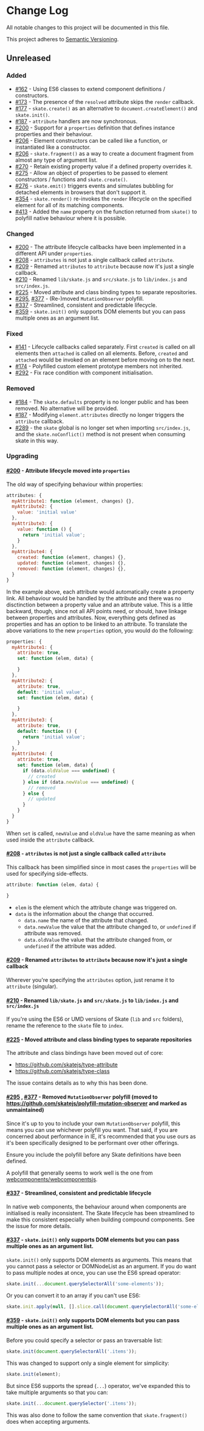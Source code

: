 # Change Log

All notable changes to this project will be documented in this file.

This project adheres to [Semantic Versioning](http://semver.org/).

## Unreleased

### Added

- [#162](https://github.com/skatejs/skatejs/issues/162) - Using ES6 classes to extend component definitions / constructors.
- [#173](https://github.com/skatejs/skatejs/issues/173) - The presence of the `resolved` attribute skips the `render` callback.
- [#177](https://github.com/skatejs/skatejs/issues/177) - `skate.create()` as an alternative to `document.createElement()` and `skate.init()`.
- [#187](https://github.com/skatejs/skatejs/issues/187) - `attribute` handlers are now synchronous.
- [#200](https://github.com/skatejs/skatejs/issues/200) - Support for a `properties` definition that defines instance properties and their behaviour.
- [#206](https://github.com/skatejs/skatejs/issues/206) - Element constructors can be called like a function, or instantiated like a constructor.
- [#206](https://github.com/skatejs/skatejs/issues/248) - `skate.fragment()` as a way to create a document fragment from almost any type of argument list.
- [#270](https://github.com/skatejs/skatejs/issues/270) - Retain existing property value if a defined property overrides it.
- [#275](https://github.com/skatejs/skatejs/issues/275) - Allow an object of properties to be passed to element constructors / functions and `skate.create()`.
- [#276](https://github.com/skatejs/skatejs/issues/276) - `skate.emit()` triggers events and simulates bubbling for detached elements in browsers that don't support it.
- [#354](https://github.com/skatejs/skatejs/issues/354) - `skate.render()` re-invokes the `render` lifecycle on the specified element for all of its matching components.
- [#413](https://github.com/skatejs/skatejs/issues/413) - Added the `name` property on the function returned from `skate()` to polyfill native behaviour where it is possible.

### Changed

- [#200](#user-content-200) - The attribute lifecycle callbacks have been implemented in a different API under `properties`.
- [#208](#user-content-208) - `attributes` is not just a single callback called `attribute`.
- [#209](#user-content-209) - Renamed `attributes` to `attribute` because now it's just a single callback.
- [#210](#user-content-210) - Renamed `lib/skate.js` and `src/skate.js` to `lib/index.js` and `src/index.js`.
- [#225](#user-content-225) - Moved attribute and class binding types to separate repositories.
- [#295](#user-content-295), [#377](#user-content-377) - (Re-)moved `MutationObserver` polyfill.
- [#337](#user-content-337) - Streamlined, consistent and predictable lifecycle.
- [#359](#user-content-359) - `skate.init()` only supports DOM elements but you can pass multiple ones as an argument list.

### Fixed

- [#141](https://github.com/skatejs/skatejs/issues/141) - Lifecycle callbacks called separately. First `created` is called on all elements then `attached` is called on all elements. Before, `created` and `attached` would be invoked on an element before moving on to the next.
- [#174](https://github.com/skatejs/skatejs/issues/174) - Polyfilled custom element prototype members not inherited.
- [#292](https://github.com/skatejs/skatejs/pull/292) - Fix race condition with component initialisation.

### Removed

- [#184](https://github.com/skatejs/skatejs/issues/184) - The `skate.defaults` property is no longer public and has been removed. No alternative will be provided.
- [#187](https://github.com/skatejs/skatejs/issues/187) - Modifying `element.attributes` directly no longer triggers the `attribute` callback.
- [#289](https://github.com/skatejs/skatejs/issues/289) - the `skate` global is no longer set when importing `src/index.js`, and the `skate.noConflict()` method is not present when consuming skate in this way.

### Upgrading

#### [#200](https://github.com/skatejs/skatejs/issues/200)<a name="200"></a> - Attribute lifecycle moved into `properties`

The old way of specifying behaviour within properties:

```js
attributes: {
  myAttribute1: function (element, changes) {},
  myAttribute2: {
    value: 'initial value'
  },
  myAttribute3: {
    value: function () {
      return 'initial value';
    }
  },
  myAttribute4: {
    created: function (element, changes) {},
    updated: function (element, changes) {},
    removed: function (element, changes) {},
  }
}
```

In the example above, each attribute would automatically create a property link. All behaviour would be handled by the attribute and there was no disctinction between a property value and an attribute value. This is a little backward, though, since not all API points need, or should, have linkage between properties and attributes. Now, everything gets defined as properties and has an option to be linked to an attribute. To translate the above variations to the new `properties` option, you would do the following:

```js
properties: {
  myAttribute1: {
    attribute: true,
    set: function (elem, data) {

    }
  },
  myAttribute2: {
    attribute: true,
    default: 'initial value',
    set: function (elem, data) {

    }
  },
  myAttribute3: {
    attribute: true,
    default: function () {
      return 'initial value';
    }
  },
  myAttribute4: {
    attribute: true,
    set: function (elem, data) {
      if (data.oldValue === undefined) {
        // created
      } else if (data.newValue === undefined) {
        // removed
      } else {
        // updated
      }
    }
  }
}
```

When `set` is called, `newValue` and `oldValue` have the same meaning as when used inside the `attribute` callback.

#### [#208](https://github.com/skatejs/skatejs/issues/208)<a name="208"></a> - `attributes` is not just a single callback called `attribute`

This callback has been simplified since in most cases the `properties` will be used for specifying side-effects.

```js
attribute: function (elem, data) {

}
```

- `elem` is the element which the attribute change was triggered on.
- `data` is the information about the change that occurred.
  - `data.name` the name of the attribute that changed.
  - `data.newValue` the value that the attribute changed to, or `undefined` if attribute was removed.
  - `data.oldValue` the value that the attribute changed from, or `undefined` if the attribute was added.

#### [#209](https://github.com/skatejs/skatejs/issues/209)<a name="209"></a> - Renamed `attributes` to `attribute` because now it's just a single callback

Wherever you're specifying the `attributes` option, just rename it to `attribute` (singular).

#### [#210](https://github.com/skatejs/skatejs/issues/210)<a name="210"></a> - Renamed `lib/skate.js` and `src/skate.js` to `lib/index.js` and `src/index.js`

If you're using the ES6 or UMD versions of Skate (`lib` and `src` folders), rename the reference to the `skate` file to `index`.

#### [#225](https://github.com/skatejs/skatejs/issues/225)<a name="225"></a> - Moved attribute and class binding types to separate repositories

The attribute and class bindings have been moved out of core:

- https://github.com/skatejs/type-attribute
- https://github.com/skatejs/type-class

The issue contains details as to why this has been done.

#### [#295](https://github.com/skatejs/skatejs/issues/295) <a name="295"></a>, [#377](https://github.com/skatejs/skatejs/pull/377) <a name="377"></a> - Removed `MutationObserver` polyfill (moved to https://github.com/skatejs/polyfill-mutation-observer and marked as unmaintained)

Since it's up to you to include your own `MutationObserver` polyfill, this means you can use whichever polyfill you want. That said, if you are concerned about performance in IE, it's recommended that you use ours as it's been specifically designed to be performant over other offerings.

Ensure you include the polyfill before any Skate definitions have been defined.

A polyfill that generally seems to work well is the one from [webcomponents/webcomponentsjs](https://github.com/webcomponents/webcomponentsjs/blob/v0.7.15/MutationObserver.js).

#### [#337](https://github.com/skatejs/skatejs/issues/337)<a name="277"></a> - Streamlined, consistent and predictable lifecycle

In native web components, the behaviour around when components are initialised is really inconsistent. The Skate lifecycle has been streamlined to make this consistent especially when building compound components. See the issue for more details.

#### [#337](https://github.com/skatejs/skatejs/issues/337)<a name="277"></a> - `skate.init()` only supports DOM elements but you can pass multiple ones as an argument list.

`skate.init()` only supports DOM elements as arguments. This means that you cannot pass a selector or DOMNodeList as an argument. If you do want to pass multiple nodes at once, you can use the ES6 spread operator:

```js
skate.init(...document.querySelectorAll('some-elements'));
```

Or you can convert it to an array if you can't use ES6:

```js
skate.init.apply(null, [].slice.call(document.querySelectorAll('some-elements')));
```

#### [#359](https://github.com/skatejs/skatejs/issues/359) - `skate.init()` only supports DOM elements but you can pass multiple ones as an argument list.

Before you could specify a selector or pass an traversable list:

```js
skate.init(document.querySelectorAll('.items'));
```

This was changed to support only a single element for simplicity:

```js
skate.init(element);
```

But since ES6 supports the spread (`...`) operator, we've expanded this to take multiple arguments so that you can:

```js
skate.init(...document.querySelector('.items'));
```

This was also done to follow the same convention that `skate.fragment()` does when accepting arguments.
